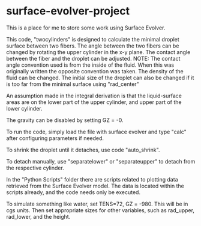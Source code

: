 # surface-evolver-project
This is a place for me to store some work using Surface Evolver.

This code, "twocylinders" is designed to calculate the minimal droplet surface between two fibers.
The angle between the two fibers can be changed by rotating the upper cylinder in the x-y plane.
The contact angle between the fiber and the droplet can be adjusted. NOTE: The contact angle convention used is from the inside of the fluid. When this was originally written the opposite convention was taken.
The density of the fluid can be changed.
The initial size of the droplet can also be changed if it is too far from the minimal surface using "rad_center"

An assumption made in the integral derivation is that the liquid-surface areas are on the lower part of the upper cylinder, and upper part of the lower cylinder.

The gravity can be disabled by setting GZ = -0.

To run the code, simply load the file with surface evolver and type "calc" after configuring parameters if needed.

To shrink the droplet until it detaches, use code "auto_shrink". 

To detach manually, use "separatelower" or "separateupper" to detach from the respective cylinder.

In the "Python Scripts" folder there are scripts related to plotting data retrieved from the Surface Evolver model. The data is located within the scripts already, and the code needs only be executed.

To simulate something like water, set TENS=72, GZ = -980. This will be in cgs units. Then set appropriate sizes for other variables, such as rad_upper, rad_lower, and the height.
